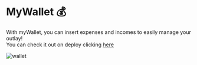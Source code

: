 # MyWallet :moneybag:

With myWallet, you can insert expenses and incomes to easily manage your outlay! <br/>
You can check it out on deploy clicking [here](https://my-wallet-nandomattos.vercel.app/sign-in)

![wallet](https://user-images.githubusercontent.com/97343285/218446778-5f40e5c3-58ee-41d9-bb6a-1e6892d8f3af.gif)
